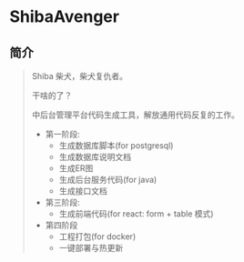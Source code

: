 # ShibaAvenger

## 简介

> Shiba 柴犬，柴犬复仇者。
>
> 干啥的了？
>
> 中后台管理平台代码生成工具，解放通用代码反复的工作。
>
> - 第一阶段:
>   - 生成数据库脚本(for postgresql)
>   - 生成数据库说明文档
>   - 生成ER图
>   - 生成后台服务代码(for java)
>   - 生成接口文档
> - 第三阶段:
>   - 生成前端代码(for react:  form  +  table 模式)
> - 第四阶段
>   - 工程打包(for docker)
>   - 一键部署与热更新

